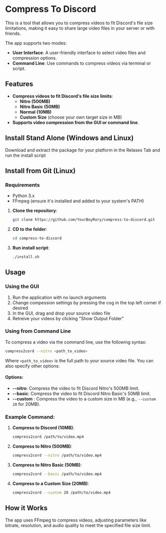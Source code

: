 
# Compress To Discord

This is a tool that allows you to compress videos to fit Discord's file size limitations, making it easy to share large video files in your server or with friends.

The app supports two modes:
- **User Interface**: A user-friendly interface to select video files and compression options.
- **Command Line**: Use commands to compress videos via terminal or script.

## Features
- **Compress videos to fit Discord's file size limits**:
  - **Nitro (500MB)**
  - **Nitro Basic (50MB)**
  - **Normal (10MB)**
  - **Custom Size** (choose your own target size in MB)
- **Supports video compression from the GUI or command line**.

  
 
## Install Stand Alone (Windows and Linux)
Download and extract the package for your platform in the Relases Tab and run the install script

## Install from Git (Linux)

### Requirements
- Python 3.x
- FFmpeg (ensure it's installed and added to your system's PATH)

1.  **Clone the repository**:
	```bash
	git clone https://github.com/YourBoyRory/compress-to-discord.git
	```
2.  **CD to the folder**:
	```bash
	cd compress-to-discord
	```
3.  **Run install script**:
	```bash
	./install.sh
	```

## Usage

### Using the GUI

1.  Run the application with no launch arguments
2. Change compession settings by pressing the cog in the top left corner if desired
3.  In the GUI, drag and drop your source video file
4. Retreive your videos by clicking "Show Output Folder"
    

### Using from Command Line

To compress a video via the command line, use the following syntax:

```bash
compress2cord --nitro <path_to_video>
```

Where `<path_to_video>` is the full path to your source video file. You can also specify other options:

#### Options:

-   **--nitro**: Compress the video to fit Discord Nitro's 500MB limit.
-   **--basic**: Compress the video to fit Discord Nitro Basic's 50MB limit.
-   **--custom** : Compress the video to a custom size in MB (e.g., `--custom 20` for 20MB).

### Example Command:
1.  **Compress to Discord (10MB)**:
    
    ```bash
    compress2cord /path/to/video.mp4
    ```
2.  **Compress to Nitro (500MB)**:
    
    ```bash
    compress2cord --nitro /path/to/video.mp4
    ```
    
3.  **Compress to Nitro Basic (50MB)**:
    
    ```bash
    compress2cord --basic /path/to/video.mp4
    ```
    
4.  **Compress to a Custom Size (20MB)**:
    
    ```bash
    compress2cord --custom 20 /path/to/video.mp4
    ```
    

## How it Works

The app uses FFmpeg to compress videos, adjusting parameters like bitrate, resolution, and audio quality to meet the specified file size limit.
